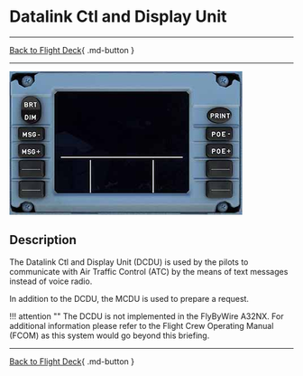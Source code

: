 # Datalink Ctl and Display Unit

---

[Back to Flight Deck](../index.md){ .md-button }

---

![Datalink Ctl and Display Unit](../../../assets/a32nx-briefing/front/DCDU.jpg "Datalink Ctl and Display Unit")

## Description

The Datalink Ctl and Display Unit (DCDU) is used by the pilots to communicate with Air Traffic Control (ATC) by the means of text messages instead of voice radio.

In addition to the DCDU, the MCDU is used to prepare a request.

!!! attention ""
    The DCDU is not implemented in the FlyByWire A32NX. For additional information please refer to the Flight Crew Operating Manual (FCOM) as this system would go beyond this briefing.

---

[Back to Flight Deck](../index.md){ .md-button }
